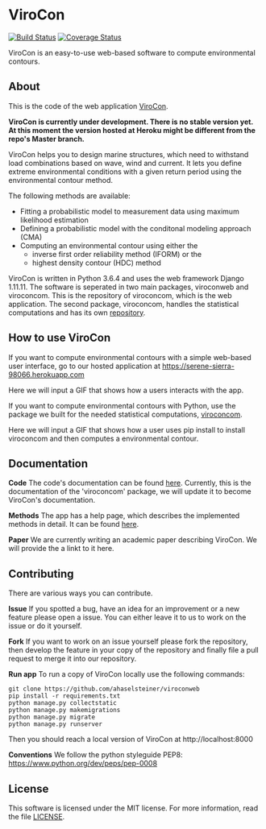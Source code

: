 # ViroCon

[![Build Status](https://travis-ci.org/ahaselsteiner/viroconweb.svg?branch=master)](https://travis-ci.org/ahaselsteiner/viroconweb)
[![Coverage Status](https://coveralls.io/repos/github/ahaselsteiner/viroconweb/badge.svg?branch=master&service=github)](https://coveralls.io/github/ahaselsteiner/virocon?branch=master)

ViroCon is an easy-to-use web-based software to compute environmental contours.

## About

This is the code of the web application
[ViroCon](https://serene-sierra-98066.herokuapp.com).

**ViroCon is currently under development. There is no stable version yet. At
this moment the version hosted at Heroku might be different from the repo's
Master branch.**

ViroCon helps you to design marine structures, which need to withstand load
combinations based on wave, wind and current. It lets you define extreme
environmental conditions with a given return period using the environmental
contour method.

The following methods are available:
* Fitting a probabilistic model to measurement data using maximum likelihood
estimation
* Defining a probabilistic model with the conditonal modeling approach (CMA)
* Computing an environmental contour using either the
  * inverse first order reliability method (IFORM) or the
  * highest density contour (HDC) method

ViroCon is written in Python 3.6.4 and uses the web framework Django 1.11.11.
 The software is seperated in two main packages, viroconweb and viroconcom.
 This is the repository of viroconcom, which is the web application.
 The second package, viroconcom, handles the statistical computations and
 has its own [repository](https://github.com/ahaselsteiner/viroconcom).

## How to use ViroCon

If you want to compute environmental contours with a simple web-based user
interface, go to our hosted application at
https://serene-sierra-98066.herokuapp.com

Here we will input a GIF that shows how a users interacts with the app.

If you want to compute environmental contours with Python, use the package we
built for the needed statistical computations,
[viroconcom](https://github.com/ahaselsteiner/viroconcom).

Here we will input a GIF that shows how a user uses pip install to install
viroconcom and then computes a environmental contour.


## Documentation
**Code** The code's documentation can be found
[here](https://ahaselsteiner.github.io/viroconweb/). Currently, this is the
documentation of the 'viroconcom' package, we will update it to become ViroCon's
documentation.

**Methods** The app has a help page, which describes the implemented methods in
detail. It can be found
[here](https://serene-sierra-98066.herokuapp.com/info/help).

**Paper** We are currently writing an academic paper describing ViroCon. We will
provide the a linkt to it here.

## Contributing
There are various ways you can contribute.

**Issue** If you spotted a bug, have an idea for an improvement or a new
 feature please open a issue. You can either leave it to us to work on the
 issue or do it yourself.

**Fork** If you want to work on an issue yourself please fork the repository,
then develop the feature in your copy of the repository and finally
file a pull request to merge it into our repository.

**Run app** To run a copy of ViroCon locally use the following
commands:
```
git clone https://github.com/ahaselsteiner/viroconweb
pip install -r requirements.txt
python manage.py collectstatic
python manage.py makemigrations
python manage.py migrate
python manage.py runserver
```
Then you should reach a local version of ViroCon at http://localhost:8000

**Conventions** We follow the python styleguide PEP8:
https://www.python.org/dev/peps/pep-0008

## License
This software is licensed under the MIT license. For more information, read the
file [LICENSE](https://github.com/ahaselsteiner/viroconweb/blob/master/LICENSE).